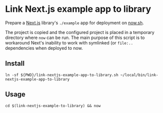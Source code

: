 # Link Next.js example app to library

Prepare a [Next.js](https://nextjs.org/docs) library's `./example` app for deployment on [now.sh](https://zeit.co/docs).

The project is copied and the configured project is placed in a temporary directory where `now` can be run. The main purpose of this script is to workaround Next's inability to work with symlinked (or `file:..` dependencies when deployed to now.

## Install

```Shell
ln -sf ${PWD}/link-nextjs-example-app-to-library.sh ~/local/bin/link-nextjs-example-app-to-library
```

## Usage

```Shell
cd $(link-nextjs-example-to-library) && now
```
